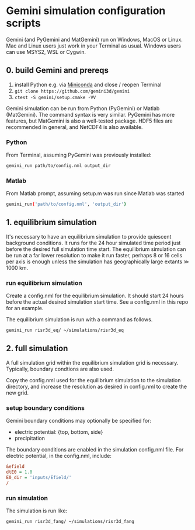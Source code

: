 # Gemini simulation configuration scripts

Gemini (and PyGemini and MatGemini) run on Windows, MacOS or Linux.
Mac and Linux users just work in your Terminal as usual.
Windows users can use MSYS2, WSL or Cygwin.

## 0. build Gemini and prereqs

1. install Python e.g. via [Miniconda](https://docs.conda.io/en/latest/miniconda.html) and close / reopen Terminal
2. `git clone https://github.com/gemini3d/gemini`
3. `ctest -S gemini/setup.cmake -VV`

Gemini simulation can be run from Python (PyGemini) or Matlab (MatGemini).
The command syntax is very similar.
PyGemini has more features, but MatGemini is also a well-tested package.
HDF5 files are recommended in general, and NetCDF4 is also available.

### Python

From Terminal, assuming PyGemini was previously installed:

```sh
gemini_run path/to/config.nml output_dir
```

### Matlab

From Matlab prompt, assuming setup.m was run since Matlab was started

```sh
gemini_run('path/to/config.nml', 'output_dir')
```

## 1. equilibrium simulation

It's necessary to have an equilibrium simulation to provide quiescent background conditions.
It runs for the 24 hour simulated time period just before the desired full simulation time start.
The equilibrium simulation can be run at a far lower resolution to make it run faster, perhaps 8 or 16 cells per axis is enough unless the simulation has geographically large extants &Gt; 1000 km.

### run equilibrium simulation

Create a config.nml for the equilibrium simulation.
It should start 24 hours before the actual desired simulation start time.
See a config.nml in this repo for an example.

The equilibrium simulation is run with a command as follows.

```sh
gemini_run risr3d_eq/ ~/simulations/risr3d_eq
```

## 2. full simulation

A full simulation grid within the equilibrium simulation grid is necessary.
Typically, boundary condtions are also used.

Copy the config.nml used for the equilibrium simulation to the simulation directory,
and increase the resolution as desired in config.nml to create the new grid.

### setup boundary conditions

Gemini boundary conditions may optionally be specified for:

* electric potential: {top, bottom, side}
* precipitation

The boundary conditions are enabled in the simulation config.nml file.
For electric potential, in the config.nml, include:

```ini
&efield
dtE0 = 1.0
E0_dir = 'inputs/Efield/'
/
```

### run simulation

The simulation is run like:

```sh
gemini_run risr3d_fang/ ~/simulations/risr3d_fang
```
